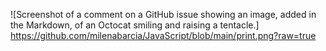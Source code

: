 ![Screenshot of a comment on a GitHub issue showing an image, added in the Markdown, of an Octocat smiling and raising a tentacle.]
https://github.com/milenabarcia/JavaScript/blob/main/print.png?raw=true
